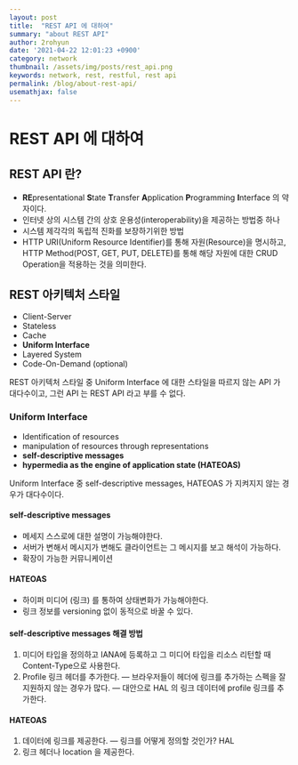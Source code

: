 ```yaml
---
layout: post
title:  "REST API 에 대하여"
summary: "about REST API"
author: 2rohyun
date: '2021-04-22 12:01:23 +0900'
category: network
thumbnail: /assets/img/posts/rest_api.png 
keywords: network, rest, restful, rest api
permalink: /blog/about-rest-api/
usemathjax: false
---
```


# REST API 에 대하여
## REST API 란?
- **RE**presentational **S**tate **T**ransfer **A**pplication **P**rogramming **I**nterface 의 약자이다.
- 인터넷 상의 시스템 간의 상호 운용성(interoperability)을 제공하는 방법중 하나
- 시스템 제각각의 독립적 진화를 보장하기위한 방법
- HTTP URI(Uniform Resource Identifier)를 통해 자원(Resource)을 명시하고, HTTP Method(POST, GET, PUT, DELETE)를 통해 해당 자원에 대한 CRUD Operation을 적용하는 것을 의미한다.

## REST 아키텍처 스타일
- Client-Server
- Stateless
- Cache
- **Uniform Interface**
- Layered System
- Code-On-Demand (optional)

REST 아키텍처 스타일 중 Uniform Interface 에 대한 스타일을 따르지 않는 API 가 대다수이고, 그런 API 는 REST API 라고 부를 수 없다.

### Uniform Interface
- Identification of resources
- manipulation of resources through representations
- **self-descriptive messages**
- **hypermedia as the engine of application state (HATEOAS)**

Uniform Interface 중 self-descriptive messages, HATEOAS 가 지켜지지 않는 경우가 대다수이다.

#### self-descriptive messages
- 메세지 스스로에 대한 설명이 가능해야한다.
- 서버가 변해서 메시지가 변해도 클라이언트는 그 메시지를 보고 해석이
가능하다.
- 확장이 가능한 커뮤니케이션

#### HATEOAS
- 하이퍼 미디어 (링크) 를 통하여 상태변화가 가능해야한다.
- 링크 정보를 versioning 없이 동적으로 바꿀 수 있다.

#### self-descriptive messages 해결 방법
1. 미디어 타입을 정의하고 IANA에 등록하고 그 미디어 타입을 리소스 리턴할 때
Content-Type으로 사용한다.
2. Profile 링크 헤더를 추가한다.
— 브라우저들이 헤더에 링크를 추가하는 스펙을 잘 지원하지 않는 경우가 많다.
— 대안으로 HAL 의 링크 데이터에 profile 링크를 추가한다.

#### HATEOAS
1. 데이터에 링크를 제공한다.
— 링크를 어떻게 정의할 것인가? HAL
2. 링크 헤더나 location 을 제공한다. 